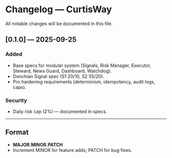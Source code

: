 # Changelog — CurtisWay
All notable changes will be documented in this file.

## [0.1.0] — 2025-09-25
### Added
- Base specs for modular system (Signals, Risk Manager, Executor, Steward, News Guard, Dashboard, Watchdog).
- Donchian Signal spec (S1 20/10, S2 55/20).
- Pro hardening requirements (determinism, idempotency, audit logs, caps).

### Security
- Daily risk cap (2%) — documented in specs.

---

## Format
- **MAJOR.MINOR.PATCH**
- Increment MINOR for feature adds; PATCH for bug fixes.